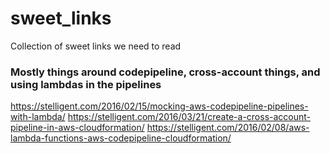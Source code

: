 # sweet_links
Collection of sweet links we need to read

### Mostly things around codepipeline, cross-account things, and using lambdas in the pipelines

https://stelligent.com/2016/02/15/mocking-aws-codepipeline-pipelines-with-lambda/
https://stelligent.com/2016/03/21/create-a-cross-account-pipeline-in-aws-cloudformation/
https://stelligent.com/2016/02/08/aws-lambda-functions-aws-codepipeline-cloudformation/
